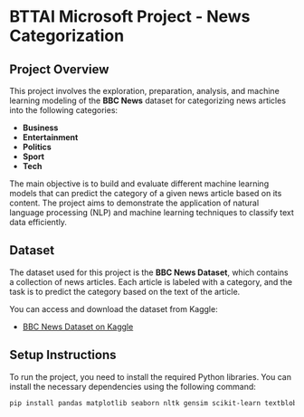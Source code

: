 # BTTAI Microsoft Project - News Categorization

## Project Overview

This project involves the exploration, preparation, analysis, and machine learning modeling of the **BBC News** dataset for categorizing news articles into the following categories:

- **Business**
- **Entertainment**
- **Politics**
- **Sport**
- **Tech**

The main objective is to build and evaluate different machine learning models that can predict the category of a given news article based on its content. The project aims to demonstrate the application of natural language processing (NLP) and machine learning techniques to classify text data efficiently.

## Dataset

The dataset used for this project is the **BBC News Dataset**, which contains a collection of news articles. Each article is labeled with a category, and the task is to predict the category based on the text of the article.

You can access and download the dataset from Kaggle:

- [BBC News Dataset on Kaggle](https://www.kaggle.com/datasets/hgultekin/bbcnewsarchive)

## Setup Instructions

To run the project, you need to install the required Python libraries. You can install the necessary dependencies using the following command:

```bash
pip install pandas matplotlib seaborn nltk gensim scikit-learn textblob
